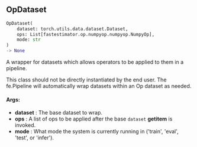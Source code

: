 ## OpDataset
```python
OpDataset(
	dataset: torch.utils.data.dataset.Dataset,
	ops: List[fastestimator.op.numpyop.numpyop.NumpyOp],
	mode: str
)
-> None
```
A wrapper for datasets which allows operators to be applied to them in a pipeline.

This class should not be directly instantiated by the end user. The fe.Pipeline will automatically wrap datasets
within an Op dataset as needed.


#### Args:

* **dataset** :  The base dataset to wrap.
* **ops** :  A list of ops to be applied after the base `dataset` __getitem__ is invoked.
* **mode** :  What mode the system is currently running in ('train', 'eval', 'test', or 'infer').
